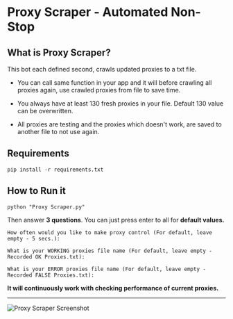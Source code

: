 # Proxy Scraper - Automated Non-Stop

## What is Proxy Scraper?

This bot each defined second, crawls updated proxies to a txt file.

* You can call same function in your app and it will before crawling all proxies again, use crawled proxies from file to save time.

* You always have at least 130 fresh proxies in your file. Default 130 value can be overwritten.

* All proxies are testing and the proxies which doesn't work, are saved to another file to not use again.

## Requirements

```
pip install -r requirements.txt
```

## How to Run it

```
python "Proxy Scraper.py"
```

Then answer **3 questions**. You can just press enter to all for **default values.**

```
How often would you like to make proxy control (For default, leave empty - 5 secs.):
```

```
What is your WORKING proxies file name (For default, leave empty - Recorded OK Proxies.txt): 
```

```
What is your ERROR proxies file name (For default, leave empty - Recorded FALSE Proxies.txt): 
```

**It will continuously work with checking performance of current proxies.**

<hr>

![Proxy Scraper Screenshot](https://github.com/berkaymizrak/Proxy-Scraper/blob/master/Functions/proxy_scraper_screen2.png?raw=true)
